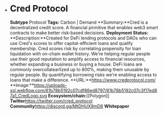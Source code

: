 - # Cred Protocol
  **Subtype** Protocol
  **Tags:** Carbon | Demand
  **Summary:**Cred is a decentralized credit score. A financial pirmitive that enables web3 smart contracts to make better risk-based decisions. 
  **Deployment Status:**
  **Description:**Created for DeFi lending protocols and DAOs who can use Cred's scores to offer capital-efficient loans and qualify membership. Cred scores risk by correlating propensity for loan liquidation with on-chain wallet history. We're helping regular people use their good reputation to amplify access to financial resources, whether expanding a business or buying a house. DeFi loans are commonly overcollatearlized up to 800%, making them unusable by regular people. By quantifying borrowing risks we're enabling access to loans that make a difference. 
  **URL:**https://www.credprotocol.com/
  **Image:**https://uploads-ssl.webflow.com/61b78b5192c07cdf86ed8797/61b78b5192c07c3f17ed87a1_CredLogo.svg
  **Ecosystem/chain:**[[Polygon]]
  **Twitter**https://twitter.com/cred_protocol
  **Community**https://discord.gg/MtDHUX9mD6
  **Whitepaper**